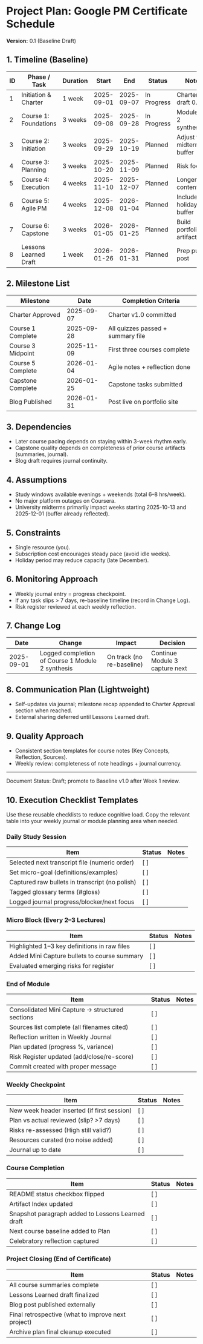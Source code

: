 # Project Plan: Google PM Certificate Schedule

**Version:** 0.1 (Baseline Draft)

## 1. Timeline (Baseline)
| ID | Phase / Task | Duration | Start | End | Status | Notes |
|----|--------------|----------|-------|-----|--------|-------|
| 1 | Initiation & Charter | 1 week | 2025-09-01 | 2025-09-07 | In Progress | Charter draft 0.1
| 2 | Course 1: Foundations | 3 weeks | 2025-09-08 | 2025-09-28 | In Progress | Modules 1-2 synthesized
| 3 | Course 2: Initiation | 3 weeks | 2025-09-29 | 2025-10-19 | Planned | Adjust for midterms buffer
| 4 | Course 3: Planning | 3 weeks | 2025-10-20 | 2025-11-09 | Planned | Risk focus
| 5 | Course 4: Execution | 4 weeks | 2025-11-10 | 2025-12-07 | Planned | Longer content
| 6 | Course 5: Agile PM | 4 weeks | 2025-12-08 | 2026-01-04 | Planned | Includes holidays buffer
| 7 | Course 6: Capstone | 3 weeks | 2026-01-05 | 2026-01-25 | Planned | Build portfolio artifact
| 8 | Lessons Learned Draft | 1 week | 2026-01-26 | 2026-01-31 | Planned | Prep public post

## 2. Milestone List
| Milestone | Date | Completion Criteria |
|-----------|------|--------------------|
| Charter Approved | 2025-09-07 | Charter v1.0 committed |
| Course 1 Complete | 2025-09-28 | All quizzes passed + summary file |
| Course 3 Midpoint | 2025-11-09 | First three courses complete |
| Course 5 Complete | 2026-01-04 | Agile notes + reflection done |
| Capstone Complete | 2026-01-25 | Capstone tasks submitted |
| Blog Published | 2026-01-31 | Post live on portfolio site |

## 3. Dependencies
- Later course pacing depends on staying within 3-week rhythm early.  
- Capstone quality depends on completeness of prior course artifacts (summaries, journal).  
- Blog draft requires journal continuity.

## 4. Assumptions
- Study windows available evenings + weekends (total 6–8 hrs/week).  
- No major platform outages on Coursera.  
- University midterms primarily impact weeks starting 2025-10-13 and 2025-12-01 (buffer already reflected).

## 5. Constraints
- Single resource (you).  
- Subscription cost encourages steady pace (avoid idle weeks).  
- Holiday period may reduce capacity (late December).

## 6. Monitoring Approach
- Weekly journal entry = progress checkpoint.  
- If any task slips > 7 days, re-baseline timeline (record in Change Log).  
- Risk register reviewed at each weekly reflection.

## 7. Change Log
| Date | Change | Impact | Decision |
|------|--------|--------|----------|
| 2025-09-01 | Logged completion of Course 1 Module 2 synthesis | On track (no re-baseline) | Continue Module 3 capture next |*** End Patch

## 8. Communication Plan (Lightweight)
- Self-updates via journal; milestone recap appended to Charter Approval section when reached.  
- External sharing deferred until Lessons Learned draft.

## 9. Quality Approach
- Consistent section templates for course notes (Key Concepts, Reflection, Sources).  
- Weekly review: completeness of note headings + journal currency.

---
Document Status: Draft; promote to Baseline v1.0 after Week 1 review.

## 10. Execution Checklist Templates

Use these reusable checklists to reduce cognitive load. Copy the relevant table into your weekly journal or module planning area when needed.

### Daily Study Session
| Item | Status | Notes |
|------|--------|-------|
| Selected next transcript file (numeric order) | [ ] |  |
| Set micro-goal (definitions/examples) | [ ] |  |
| Captured raw bullets in transcript (no polish) | [ ] |  |
| Tagged glossary terms (#gloss) | [ ] |  |
| Logged journal progress/blocker/next focus | [ ] |  |

### Micro Block (Every 2–3 Lectures)
| Item | Status | Notes |
|------|--------|-------|
| Highlighted 1–3 key definitions in raw files | [ ] |  |
| Added Mini Capture bullets to course summary | [ ] |  |
| Evaluated emerging risks for register | [ ] |  |

### End of Module
| Item | Status | Notes |
|------|--------|-------|
| Consolidated Mini Capture → structured sections | [ ] |  |
| Sources list complete (all filenames cited) | [ ] |  |
| Reflection written in Weekly Journal | [ ] |  |
| Plan updated (progress %, variance) | [ ] |  |
| Risk Register updated (add/close/re-score) | [ ] |  |
| Commit created with proper message | [ ] |  |

### Weekly Checkpoint
| Item | Status | Notes |
|------|--------|-------|
| New week header inserted (if first session) | [ ] |  |
| Plan vs actual reviewed (slip? >7 days) | [ ] |  |
| Risks re-assessed (High still valid?) | [ ] |  |
| Resources curated (no noise added) | [ ] |  |
| Journal up to date | [ ] |  |

### Course Completion
| Item | Status | Notes |
|------|--------|-------|
| README status checkbox flipped | [ ] |  |
| Artifact Index updated | [ ] |  |
| Snapshot paragraph added to Lessons Learned draft | [ ] |  |
| Next course baseline added to Plan | [ ] |  |
| Celebratory reflection captured | [ ] |  |

### Project Closing (End of Certificate)
| Item | Status | Notes |
|------|--------|-------|
| All course summaries complete | [ ] |  |
| Lessons Learned draft finalized | [ ] |  |
| Blog post published externally | [ ] |  |
| Final retrospective (what to improve next project) | [ ] |  |
| Archive plan final cleanup executed | [ ] |  |
